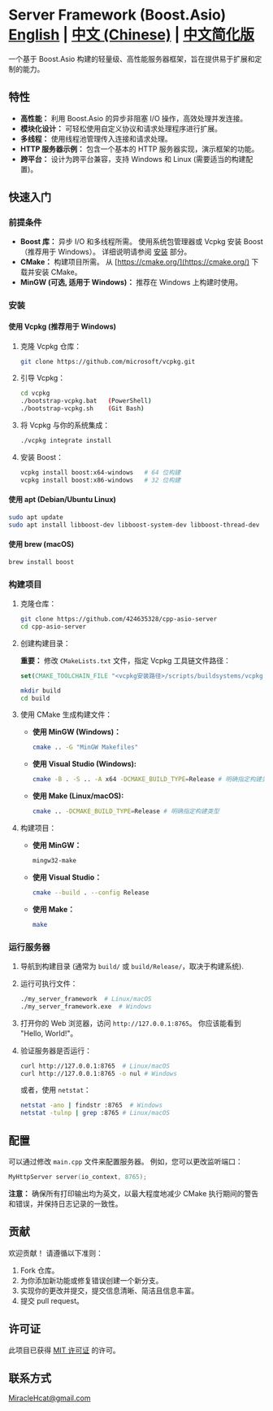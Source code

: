 # Server Framework (Boost.Asio)                            [English](README.md) | [中文 (Chinese)](README_zh.md) | [中文简化版](README_lite.md)


一个基于 Boost.Asio 构建的轻量级、高性能服务器框架，旨在提供易于扩展和定制的能力。

## 特性

*   **高性能：** 利用 Boost.Asio 的异步非阻塞 I/O 操作，高效处理并发连接。
*   **模块化设计：** 可轻松使用自定义协议和请求处理程序进行扩展。
*   **多线程：** 使用线程池管理传入连接和请求处理。
*   **HTTP 服务器示例：** 包含一个基本的 HTTP 服务器实现，演示框架的功能。
*   **跨平台：** 设计为跨平台兼容，支持 Windows 和 Linux (需要适当的构建配置)。

## 快速入门

### 前提条件

*   **Boost 库：** 异步 I/O 和多线程所需。 使用系统包管理器或 Vcpkg 安装 Boost（推荐用于 Windows）。 详细说明请参阅 [安装](#安装) 部分。
*   **CMake：** 构建项目所需。 从 [https://cmake.org/](https://cmake.org/) 下载并安装 CMake。
*   **MinGW (可选, 适用于 Windows)：** 推荐在 Windows 上构建时使用。

### 安装

#### 使用 Vcpkg (推荐用于 Windows)

1.  克隆 Vcpkg 仓库：

    ```bash
    git clone https://github.com/microsoft/vcpkg.git
    ```

2.  引导 Vcpkg：

    ```bash
    cd vcpkg
    ./bootstrap-vcpkg.bat   (PowerShell)
    ./bootstrap-vcpkg.sh    (Git Bash)
    ```

3.  将 Vcpkg 与你的系统集成：

    ```bash
    ./vcpkg integrate install
    ```

4.  安装 Boost：

    ```bash
    vcpkg install boost:x64-windows   # 64 位构建
    vcpkg install boost:x86-windows   # 32 位构建
    ```

#### 使用 apt (Debian/Ubuntu Linux)

```bash
sudo apt update
sudo apt install libboost-dev libboost-system-dev libboost-thread-dev
```

#### 使用 brew (macOS)

```bash
brew install boost
```

### 构建项目

1.  克隆仓库：

    ```bash
    git clone https://github.com/424635328/cpp-asio-server
    cd cpp-asio-server
    ```

2.  创建构建目录：

    **重要：** 修改 `CMakeLists.txt` 文件，指定 Vcpkg 工具链文件路径：
    ```cmake
    set(CMAKE_TOOLCHAIN_FILE "<vcpkg安装路径>/scripts/buildsystems/vcpkg.cmake" CACHE STRING "Vcpkg Toolchain File" FORCE)
    ```

    ```bash
    mkdir build
    cd build
    ```

3.  使用 CMake 生成构建文件：

    *   **使用 MinGW (Windows)：**

        ```bash
        cmake .. -G "MinGW Makefiles"
        ```

    *   **使用 Visual Studio (Windows):**

        ```bash
        cmake -B . -S .. -A x64 -DCMAKE_BUILD_TYPE=Release # 明确指定构建类型
        ```

    *   **使用 Make (Linux/macOS):**

        ```bash
        cmake .. -DCMAKE_BUILD_TYPE=Release # 明确指定构建类型
        ```

4.  构建项目：

    *   **使用 MinGW：**

        ```bash
        mingw32-make
        ```

    *   **使用 Visual Studio：**

        ```bash
        cmake --build . --config Release
        ```

    *   **使用 Make：**

        ```bash
        make
        ```

### 运行服务器

1.  导航到构建目录 (通常为 `build/` 或 `build/Release/`，取决于构建系统).
2.  运行可执行文件：

    ```bash
    ./my_server_framework  # Linux/macOS
    ./my_server_framework.exe  # Windows
    ```

3.  打开你的 Web 浏览器，访问 `http://127.0.0.1:8765`。 你应该能看到 "Hello, World!"。
4.  验证服务器是否运行：

    ```bash
    curl http://127.0.0.1:8765  # Linux/macOS
    curl http://127.0.0.1:8765 -o nul # Windows
    ```
    或者，使用 `netstat`：
    ```bash
    netstat -ano | findstr :8765  # Windows
    netstat -tulnp | grep :8765 # Linux/macOS
    ```

## 配置

可以通过修改 `main.cpp` 文件来配置服务器。 例如，您可以更改监听端口：

```c++
MyHttpServer server(io_context, 8765);
```

**注意：** 确保所有打印输出均为英文，以最大程度地减少 CMake 执行期间的警告和错误，并保持日志记录的一致性。

## 贡献

欢迎贡献！ 请遵循以下准则：

1.  Fork 仓库。
2.  为你添加新功能或修复错误创建一个新分支。
3.  实现你的更改并提交，提交信息清晰、简洁且信息丰富。
4.  提交 pull request。

## 许可证

此项目已获得 [MIT 许可证](LICENSE) 的许可。

## 联系方式

MiracleHcat@gmail.com